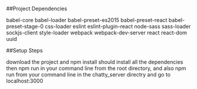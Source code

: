 ##Project Dependencies

babel-core
babel-loader
babel-preset-es2015
babel-preset-react
babel-preset-stage-0
css-loader
eslint
eslint-plugin-react
node-sass
sass-loader
sockjs-client
style-loader
webpack
webpack-dev-server
react
react-dom
uuid


##Setup Steps

download the project and npm install should install all the dependencies
then npm run in your command line from the root directory, and also npm run from your command line in the chatty_server directry and go to localhost:3000